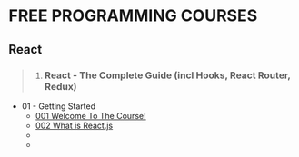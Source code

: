 # FREE PROGRAMMING COURSES

## React

> 1. ### React - The Complete Guide (incl Hooks, React Router, Redux)

 - 01 - Getting Started
   - [001 Welcome To The Course!](https://dood.re/d/vhur4epc7kyh)
   - [002 What is React.js](https://dood.re/d/9b95nufcxioh)
   - []()
   - []()
